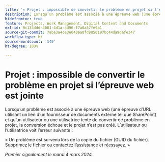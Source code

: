 ```yaml
---
title: '« Projet : impossible de convertir le problème en projet si l’épreuve web est jointe »'
description: Lorsqu’un problème est associé à une épreuve web (une épreuve d’URL utilisant un lien d’un fournisseur de documents externe tel que SharePoint) et qu’un utilisateur ou une utilisatrice tente de convertir ce problème en projet, la conversion échoue et le projet n’est pas créé. L’utilisateur ou l’utilisatrice voit une erreur.
hidefromtoc: true
feature: Projects, Work Management, Digital Content and Documents
exl-id: 9c133ddd-4001-4d1a-ad96-f7a0a57fe9a1
source-git-commit: 7aba3a4ce3e0436a8fd9850197bc44da9dafe347
workflow-type: ht
source-wordcount: '140'
ht-degree: 100%

---
```


# Projet : impossible de convertir le problème en projet si l’épreuve web est jointe

Lorsqu’un problème est associé à une épreuve web (une épreuve d’URL utilisant un lien d’un fournisseur de documents externe tel que SharePoint) et qu’un utilisateur ou une utilisatrice tente de convertir ce problème en projet, la conversion échoue et le projet n’est pas créé. L’utilisateur ou l’utilisatrice voit l’erreur suivante :

« Un problème est survenu lors de la copie du fichier (GUID du fichier). Supprimez le fichier ou contactez l’assistance et réessayez. »

_Premier signalement le mardi 4 mars 2024._
